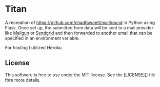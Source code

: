# Titan

A recreation of https://github.com/chadfawcett/mailhound in Python using Flask. Once set up, the submitted form data will be sent to a mail provider like [Mailgun](https://mailgun.com) or [Sendgrid](https://sendgrid.com) and then forwarded to another email that can be specified in an environment variable.

For hosting I utilized Heroku.

## License

This software is free to use under the MIT license. See the [LICENSE][] file fore more details.
